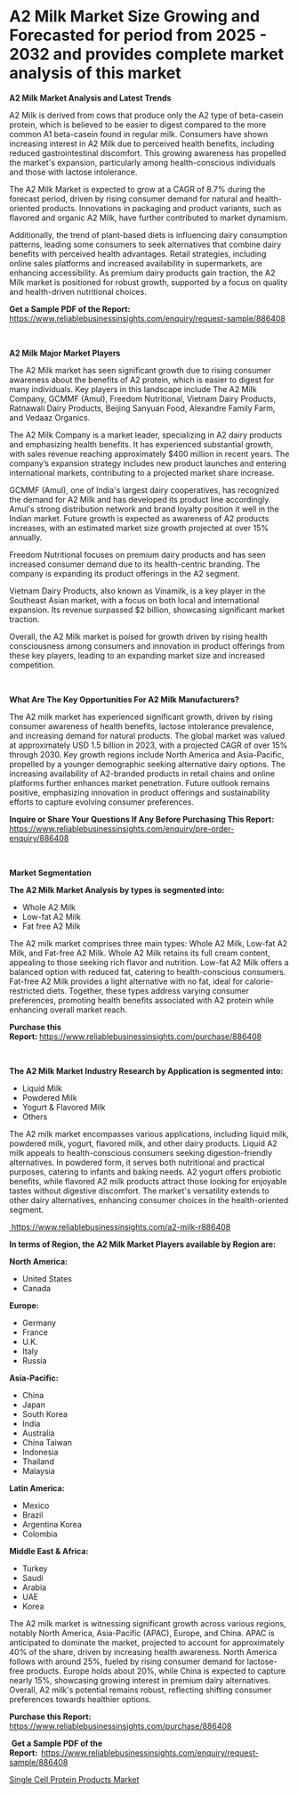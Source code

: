 <p><h1>A2 Milk Market Size Growing and Forecasted for period from 2025 - 2032 and provides complete market analysis of this market</h1></p><p><strong>A2 Milk Market Analysis and Latest Trends</strong></p>
<p><p>A2 Milk is derived from cows that produce only the A2 type of beta-casein protein, which is believed to be easier to digest compared to the more common A1 beta-casein found in regular milk. Consumers have shown increasing interest in A2 Milk due to perceived health benefits, including reduced gastrointestinal discomfort. This growing awareness has propelled the market's expansion, particularly among health-conscious individuals and those with lactose intolerance.</p><p>The A2 Milk Market is expected to grow at a CAGR of 8.7% during the forecast period, driven by rising consumer demand for natural and health-oriented products. Innovations in packaging and product variants, such as flavored and organic A2 Milk, have further contributed to market dynamism. </p><p>Additionally, the trend of plant-based diets is influencing dairy consumption patterns, leading some consumers to seek alternatives that combine dairy benefits with perceived health advantages. Retail strategies, including online sales platforms and increased availability in supermarkets, are enhancing accessibility. As premium dairy products gain traction, the A2 Milk market is positioned for robust growth, supported by a focus on quality and health-driven nutritional choices.</p></p>
<p><strong>Get a Sample PDF of the Report:&nbsp;</strong> <a href="https://www.reliablebusinessinsights.com/enquiry/request-sample/886408?utm_campaign=2275&utm_medium=2&utm_source=Github&utm_content=ia&utm_term=14022025&utm_id=a2-milk">https://www.reliablebusinessinsights.com/enquiry/request-sample/886408</a></p>
<p>&nbsp;</p>
<p><strong>A2 Milk Major Market Players</strong></p>
<p><p>The A2 Milk market has seen significant growth due to rising consumer awareness about the benefits of A2 protein, which is easier to digest for many individuals. Key players in this landscape include The A2 Milk Company, GCMMF (Amul), Freedom Nutritional, Vietnam Dairy Products, Ratnawali Dairy Products, Beijing Sanyuan Food, Alexandre Family Farm, and Vedaaz Organics.</p><p>The A2 Milk Company is a market leader, specializing in A2 dairy products and emphasizing health benefits. It has experienced substantial growth, with sales revenue reaching approximately $400 million in recent years. The company’s expansion strategy includes new product launches and entering international markets, contributing to a projected market share increase.</p><p>GCMMF (Amul), one of India's largest dairy cooperatives, has recognized the demand for A2 Milk and has developed its product line accordingly. Amul's strong distribution network and brand loyalty position it well in the Indian market. Future growth is expected as awareness of A2 products increases, with an estimated market size growth projected at over 15% annually.</p><p>Freedom Nutritional focuses on premium dairy products and has seen increased consumer demand due to its health-centric branding. The company is expanding its product offerings in the A2 segment.</p><p>Vietnam Dairy Products, also known as Vinamilk, is a key player in the Southeast Asian market, with a focus on both local and international expansion. Its revenue surpassed $2 billion, showcasing significant market traction.</p><p>Overall, the A2 Milk market is poised for growth driven by rising health consciousness among consumers and innovation in product offerings from these key players, leading to an expanding market size and increased competition.</p></p>
<p>&nbsp;</p>
<p><strong>What Are The Key Opportunities For A2 Milk Manufacturers?</strong></p>
<p><p>The A2 milk market has experienced significant growth, driven by rising consumer awareness of health benefits, lactose intolerance prevalence, and increasing demand for natural products. The global market was valued at approximately USD 1.5 billion in 2023, with a projected CAGR of over 15% through 2030. Key growth regions include North America and Asia-Pacific, propelled by a younger demographic seeking alternative dairy options. The increasing availability of A2-branded products in retail chains and online platforms further enhances market penetration. Future outlook remains positive, emphasizing innovation in product offerings and sustainability efforts to capture evolving consumer preferences.</p></p>
<p><strong>Inquire or Share Your Questions If Any Before Purchasing This Report:</strong> <a href="https://www.reliablebusinessinsights.com/enquiry/pre-order-enquiry/886408?utm_campaign=2275&utm_medium=2&utm_source=Github&utm_content=ia&utm_term=14022025&utm_id=a2-milk">https://www.reliablebusinessinsights.com/enquiry/pre-order-enquiry/886408</a></p>
<p>&nbsp;</p>
<p><strong>Market Segmentation</strong></p>
<p><strong>The A2 Milk Market Analysis by types is segmented into:</strong></p>
<p><ul><li>Whole A2 Milk</li><li>Low-fat A2 Milk</li><li>Fat free A2 Milk</li></ul></p>
<p><p>The A2 milk market comprises three main types: Whole A2 Milk, Low-fat A2 Milk, and Fat-free A2 Milk. Whole A2 Milk retains its full cream content, appealing to those seeking rich flavor and nutrition. Low-fat A2 Milk offers a balanced option with reduced fat, catering to health-conscious consumers. Fat-free A2 Milk provides a light alternative with no fat, ideal for calorie-restricted diets. Together, these types address varying consumer preferences, promoting health benefits associated with A2 protein while enhancing overall market reach.</p></p>
<p><strong>Purchase this Report:&nbsp;</strong><a href="https://www.reliablebusinessinsights.com/purchase/886408?utm_campaign=2275&utm_medium=2&utm_source=Github&utm_content=ia&utm_term=14022025&utm_id=a2-milk">https://www.reliablebusinessinsights.com/purchase/886408</a></p>
<p>&nbsp;</p>
<p><strong>The A2 Milk Market Industry Research by Application is segmented into:</strong></p>
<p><ul><li>Liquid Milk</li><li>Powdered Milk</li><li>Yogurt & Flavored Milk</li><li>Others</li></ul></p>
<p><p>The A2 milk market encompasses various applications, including liquid milk, powdered milk, yogurt, flavored milk, and other dairy products. Liquid A2 milk appeals to health-conscious consumers seeking digestion-friendly alternatives. In powdered form, it serves both nutritional and practical purposes, catering to infants and baking needs. A2 yogurt offers probiotic benefits, while flavored A2 milk products attract those looking for enjoyable tastes without digestive discomfort. The market's versatility extends to other dairy alternatives, enhancing consumer choices in the health-oriented segment.</p></p>
<p><a href="https://www.reliablebusinessinsights.com/a2-milk-r886408?utm_campaign=2275&utm_medium=2&utm_source=Github&utm_content=ia&utm_term=14022025&utm_id=a2-milk">&nbsp;https://www.reliablebusinessinsights.com/a2-milk-r886408</a></p>
<p><strong>In terms of Region, the A2 Milk Market Players available by Region are:</strong></p>
<p>
    <p> <strong> North America: </strong>
        <ul>
            <li>United States</li>
            <li>Canada</li>
        </ul>
        </p> 
    <p> <strong> Europe: </strong>
        <ul>
            <li>Germany</li>
            <li>France</li>
            <li>U.K.</li>
            <li>Italy</li>
            <li>Russia</li>
        </ul>
        </p> 
    <p> <strong> Asia-Pacific: </strong>
        <ul>
            <li>China</li>
            <li>Japan</li>
            <li>South Korea</li>
            <li>India</li>
            <li>Australia</li>
            <li>China Taiwan</li>
            <li>Indonesia</li>
            <li>Thailand</li>
            <li>Malaysia</li>
        </ul>
        </p> 
    <p> <strong> Latin America: </strong>
        <ul>
            <li>Mexico</li>
            <li>Brazil</li>
            <li>Argentina Korea</li>
            <li>Colombia</li>
        </ul>
        </p> 
    <p> <strong> Middle East & Africa: </strong>
        <ul>
            <li>Turkey</li>
            <li>Saudi</li>
            <li>Arabia</li>
            <li>UAE</li>
            <li>Korea</li>
        </ul>
    </p>
    </p>
<p><p>The A2 milk market is witnessing significant growth across various regions, notably North America, Asia-Pacific (APAC), Europe, and China. APAC is anticipated to dominate the market, projected to account for approximately 40% of the share, driven by increasing health awareness. North America follows with around 25%, fueled by rising consumer demand for lactose-free products. Europe holds about 20%, while China is expected to capture nearly 15%, showcasing growing interest in premium dairy alternatives. Overall, A2 milk's potential remains robust, reflecting shifting consumer preferences towards healthier options.</p></p>
<p><strong>Purchase this Report: </strong><a href="https://www.reliablebusinessinsights.com/purchase/886408?utm_campaign=2275&utm_medium=2&utm_source=Github&utm_content=ia&utm_term=14022025&utm_id=a2-milk">https://www.reliablebusinessinsights.com/purchase/886408</a></p>
<p>&nbsp;<strong>Get a Sample PDF of the Report:&nbsp;&nbsp;</strong><a href="https://www.reliablebusinessinsights.com/enquiry/request-sample/886408?utm_campaign=2275&utm_medium=2&utm_source=Github&utm_content=ia&utm_term=14022025&utm_id=a2-milk">https://www.reliablebusinessinsights.com/enquiry/request-sample/886408</a></p>
<p><strong></strong></p>
<p><p><a href="https://github.com/maclarensidney/Market-Research-Report-List-1/blob/main/single-cell-protein-products-market.md?utm_campaign=2275&utm_medium=2&utm_source=Github&utm_content=ia&utm_term=14022025&utm_id=a2-milk">Single Cell Protein Products Market</a></p></p>